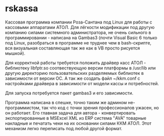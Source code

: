 # rskassa
Кассовая программа компании Роза-Сантана под Linux для работы с кассовыми аппаратами АТОЛ. Для лёгкости модификации под другую компанию силами системного администратора, не очень сильного в программировании - написана на Gambas3 (почти Visual Basic 6 только под Linux, разобраться в программе не труднее чем в bash-скрипте, вся визуальная составляющая так же как в VB просто рисуется мышкой).

Для корректной работы требуется положить драйвер касс АТОЛ - библиотеку libfptr.so соотвествующую версии платформы в /usr/lib или другую директорию пользовательских разделяемых библиотек в зависимости от версии ОС. А так же создать файл ~/kkm.conf с настройками драйвера в зависимости от модели кассы и потребностей. 

Для запуска потребуется пакет gambas3 и его зависимости.

Программа написана в спешке, точно таким же админом не-программистом, так что код с точки зрения профессионалов ужасен, но он работает. Его главная задача для автора - конвертировать экспортированные в MSExcel XML из ERP система "AVA" товарные накладные и печатать чеки на их основании силами ККМ АТОЛ. Этот механизм легко переписать под любой другой формат.
